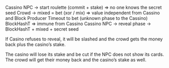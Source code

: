 Cassino NPC -> start roulette (commit + stake) => no one knows the secret seed
Crowd -> mixed = bet (xor / mix) => value independent from Cassino and Block Producer
Timeout to bet
(unknown phase to the Cassino)
BlockHashT => immune from Cassino
Cassino NPC -> reveal phase -> BlockHashT + mixed + secret seed

If Casino refuses to reveal, it will be slashed and the crowd gets the money back plus the casino’s stake.

The casino will lose its stake and be cut if the NPC does not show its cards. The crowd will get their money back and the casino’s stake as well.